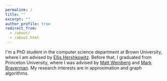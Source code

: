 ```yaml
---
permalink: /
title: ""
excerpt: ""
author_profile: true
redirect_from: 
  - /about/
  - /about.html
---
```


I'm a PhD student in the computer science department at Brown University, where I am advised by <a href="https://dhershko.github.io/" target="_blank">Ellis Hershkowitz</a>. Before that, I graduated from Princeton University, where I was advised by <a href="https://www.cs.princeton.edu/~smattw/" target="_blank">Matt Weinberg</a> and <a href="https://mbraverm.princeton.edu/" target="_blank">Mark Braverman</a>. My research interests are in approximation and graph algorithms.
